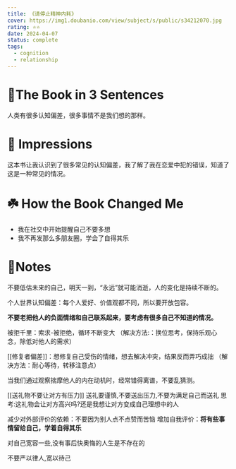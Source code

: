 ```yaml
---
title: 《请停止精神内耗》
cover: https://img1.doubanio.com/view/subject/s/public/s34212070.jpg
rating: ⭐⭐
date: 2024-04-07
status: complete
tags:
  - cognition
  - relationship
---
```

# 🚀The Book in 3 Sentences
人类有很多认知偏差，很多事情不是我们想的那样。

# 🎨 Impressions
这本书让我认识到了很多常见的认知偏差，我了解了我在恋爱中犯的错误，知道了这是一种常见的情况。

# ☘️ How the Book Changed Me
- 我在社交中开始提醒自己不要多想
- 我不再发那么多朋友圈，学会了自得其乐

# 📒Notes
不要低估未来的自己，明天一到，“永远”就可能消逝，人的变化是持续不断的。

个人世界认知偏差：每个人爱好、价值观都不同，所以要开放包容。

**不要老把他人的负面情绪和自己联系起来，要考虑有很多自己不知道的情况。**  

被拒千里：索求-被拒绝，循环不断变大
（解决方法:：换位思考，保持乐观心念，除低对他人的需求）

[[修复者偏差]]：想修复自己受伤的情绪，想去解决冲突，结果反而弄巧成拙
（解决方法：耐心等待，转移注意点）

当我们通过观察揣摩他人的内在动机时，经常错得离谱，不要乱猜测。

[[送礼物不要让对方有压力]]
送礼要谨慎,不要送出压力,不要为满足自己而送礼
思考:这礼物会让对方高兴吗?还是我想让对方变成自己理想中的人

减少对外部评价的依赖：不要因为别人点不点赞而苦恼
增加自我评价：**将有些事情留给自己，学着自得其乐**

对自己宽容一些,没有事后快奥悔的人生是不存在的

不要严以律人,宽以待己

  